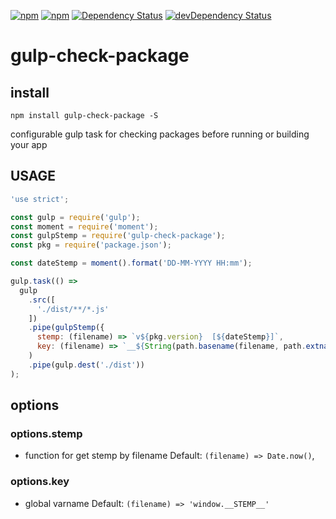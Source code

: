 [![npm](http://img.shields.io/npm/v/gulp-check-package.svg?style=flat-square)](https://www.npmjs.com/package/gulp-check-package)
[![npm](http://img.shields.io/npm/l/gulp-check-package.svg?style=flat-square)](http://opensource.org/licenses/MIT)
[![Dependency Status](https://david-dm.org/aliaksandr-master/gulp-check-package.svg?style=flat-square)](https://david-dm.org/aliaksandr-master/gulp-check-package)
[![devDependency Status](https://david-dm.org/aliaksandr-master/gulp-check-package/dev-status.svg?style=flat-square)](https://david-dm.org/aliaksandr-master/gulp-check-package#info=devDependencies)

gulp-check-package
================

## install

```
npm install gulp-check-package -S
```

configurable gulp task for checking packages before running or building your app

## USAGE
```js
'use strict';

const gulp = require('gulp');
const moment = require('moment');
const gulpStemp = require('gulp-check-package');
const pkg = require('package.json');

const dateStemp = moment().format('DD-MM-YYYY HH:mm');

gulp.task(() =>
  gulp
    .src([
      './dist/**/*.js'
    ])
    .pipe(gulpStemp({
      stemp: (filename) => `v${pkg.version}  [${dateStemp}]`,
      key: (filename) => `__${String(path.basename(filename, path.extname(filename))).toUpperCase().replace(/\W/g, '_')}_VERSION__` })
    )
    .pipe(gulp.dest('./dist'))
);
```

## options

### options.stemp
- function for get stemp by filename
Default: `(filename) => Date.now()`,

### options.key
- global varname 
Default: `(filename) => 'window.__STEMP__'`
